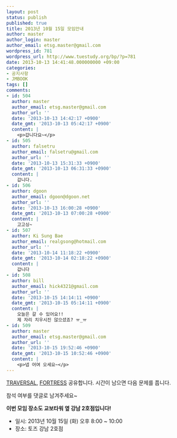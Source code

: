 ```yaml
---
layout: post
status: publish
published: true
title: 2013년 10월 15일 모임안내
author: master
author_login: master
author_email: etsg.master@gmail.com
wordpress_id: 781
wordpress_url: http://www.tuestudy.org/bp/?p=781
date: 2013-10-13 14:41:48.000000000 +09:00
categories:
- 공지사항
- JMBOOK
tags: []
comments:
- id: 504
  author: master
  author_email: etsg.master@gmail.com
  author_url: ''
  date: '2013-10-13 14:42:17 +0900'
  date_gmt: '2013-10-13 05:42:17 +0900'
  content: |
    <p>갑니다요~</p>
- id: 505
  author: falsetru
  author_email: falsetru@gmail.com
  author_url: ''
  date: '2013-10-13 15:31:33 +0900'
  date_gmt: '2013-10-13 06:31:33 +0900'
  content: |
    갑니다.
- id: 506
  author: dgoon
  author_email: dgoon@dgoon.net
  author_url: ''
  date: '2013-10-13 16:00:28 +0900'
  date_gmt: '2013-10-13 07:00:28 +0900'
  content: |
    고고싱~
- id: 507
  author: Ki Sung Bae
  author_email: realgsong@hotmail.com
  author_url: ''
  date: '2013-10-14 11:18:22 +0900'
  date_gmt: '2013-10-14 02:18:22 +0900'
  content: |
    갑니다
- id: 508
  author: bill
  author_email: hick4321@gmail.com
  author_url: ''
  date: '2013-10-15 14:14:11 +0900'
  date_gmt: '2013-10-15 05:14:11 +0900'
  content: |
    오늘은 갈 수 있어요!!
    제 자리 치우시진 않으셨죠? ㅠ_ㅠ
- id: 509
  author: master
  author_email: etsg.master@gmail.com
  author_url: ''
  date: '2013-10-15 19:52:46 +0900'
  date_gmt: '2013-10-15 10:52:46 +0900'
  content: |
    <p>넵 어여 오세요~</p>
---
```

<p><a href="http://algospot.com/judge/problem/read/TRAVERSAL">TRAVERSAL</a>, <a href="http://algospot.com/judge/problem/read/FORTRESS">FORTRESS</a> 공유합니다. 시간이 남으면 다음 문제를 풉니다.</p>

<p>참석 여부를 댓글로 남겨주세요~</p>

<p><strong>이번 모임 장소도 교보타워 옆 강남 2호점입니다!</strong></p>

<ul>
<li>일시: 2013년 10월 15일 (화) 오후 8:00 ~ 10:00</li>
<li>장소: 토즈 강남 2호점</li>
</ul>
